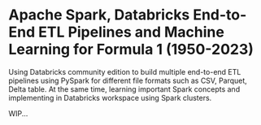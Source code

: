 # Apache Spark, Databricks End-to-End ETL Pipelines and Machine Learning for Formula 1 (1950-2023) 
Using Databricks community edition to build multiple end-to-end ETL pipelines using PySpark for different file formats such as CSV, Parquet, Delta table. At the same time, learning important Spark concepts and implementing in Databricks workspace using Spark clusters. 

WIP... 





